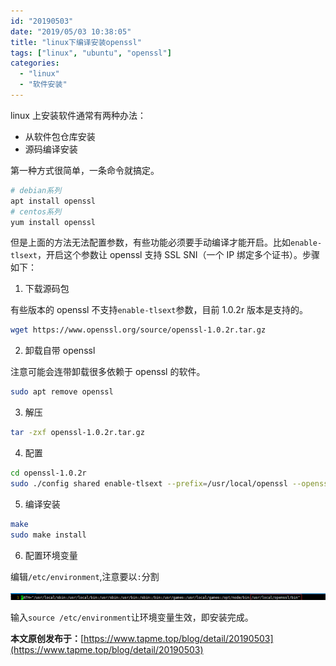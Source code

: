 ```yaml
---
id: "20190503"
date: "2019/05/03 10:38:05"
title: "linux下编译安装openssl"
tags: ["linux", "ubuntu", "openssl"]
categories:
  - "linux"
  - "软件安装"
---
```


linux 上安装软件通常有两种办法：

- 从软件包仓库安装
- 源码编译安装

第一种方式很简单，一条命令就搞定。

```bash
# debian系列
apt install openssl
# centos系列
yum install openssl
```

但是上面的方法无法配置参数，有些功能必须要手动编译才能开启。比如`enable-tlsext`，开启这个参数让 openssl 支持 SSL SNI（一个 IP 绑定多个证书）。步骤如下：

<!-- more -->

1. 下载源码包

有些版本的 openssl 不支持`enable-tlsext`参数，目前 1.0.2r 版本是支持的。

```bash
wget https://www.openssl.org/source/openssl-1.0.2r.tar.gz
```

2. 卸载自带 openssl

注意可能会连带卸载很多依赖于 openssl 的软件。

```bash
sudo apt remove openssl
```

3. 解压

```bash
tar -zxf openssl-1.0.2r.tar.gz
```

4. 配置

```bash
cd openssl-1.0.2r
sudo ./config shared enable-tlsext --prefix=/usr/local/openssl --openssldir=/usr/lib/openssl
```

5. 编译安装

```bash
make
sudo make install
```

6. 配置环境变量

编辑`/etc/environment`,注意要以`:`分割

![](https://raw.githubusercontent.com/FleyX/files/master/blog/20190503125650.png)

输入`source /etc/environment`让环境变量生效，即安装完成。 

**本文原创发布于：**[https://www.tapme.top/blog/detail/20190503](https://www.tapme.top/blog/detail/20190503)